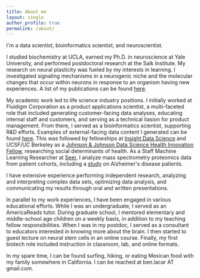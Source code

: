 ```yaml
---
title: About me
layout: single
author_profile: true
permalink: /about/
---
```


I'm a data scientist, bioinformatics scientist, and neuroscientist.

I studied biochemistry at UCLA, earned my Ph.D. in neuroscience at Yale University, and performed postdoctoral research at the Salk Institute. My research on neural plasticity was fueled by my interests in learning. I investigated signaling mechanisms in a neurogenic niche and the molecular changes that occur within neurons in response to an organism having new experiences. A list of my publications can be found [here](https://scholar.google.com/citations?user=wGG8V78AAAAJ&hl=en).

My academic work led to life science industry positions. I initially worked at Fluidigm Corporation as a product applications scientist, a multi-faceted role that included generating customer-facing data analyses, educating internal staff and customers, and serving as a technical liasion for product management. From there, I served as a bioinformatics scientist, supporting R&D efforts. Examples of external-facing data content I generated can be found [here](https://benslack19.github.io/projects/5_professional_projects/). This was followed by fellowships at [Insight Data Science](https://www.insightdatascience.com) and UCSF/UC Berkeley as a [Johnson & Johnson Data Science Health Innovation Fellow](https://innovateforhealth.berkeley.edu), researching social determinants of health. As a Staff Machine Learning Researcher at [Seer](https://seer.bio), I analyze mass spectrometry proteomics data from patient cohorts, including a [study](https://www.biorxiv.org/content/10.1101/2024.01.05.574446v1) on Alzheimer's disease patients.

I have extensive experience performing independent research, analyzing and interpreting complex data sets, optimizing data analysis, and communicating my results through oral and written presentations.

In parallel to my work experiences, I have been engaged in various educational efforts. While I was an undergraduate, I served as an AmericaReads tutor. During graduate school, I mentored elementary and middle-school age children on a weekly basis, in addition to my teaching fellow responsibilities. When I was in my postdoc, I served as a consultant to educators interested in knowing more about the brain. I then started to guest lecture on neural stem cells in an online course. Finally, my first biotech role included instruction in classroom, lab, and online formats.

In my spare time, I can be found surfing, hiking, or eating Mexican food with my family somewhere in California. I can be reached at ben.lacar AT gmail.com.